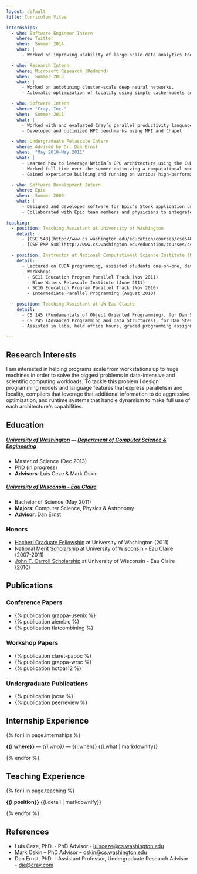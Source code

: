 ```yaml
---
layout: default
title: Curriculum Vitae

internships:
  - who: Software Engineer Intern
    where: Twitter
    when:  Summer 2014
    what: |
      - Worked on improving usability of large-scale data analytics tools (Twitter's *Scalding* tool).

  - who: Research Intern
    where: Microsoft Research (Redmond)
    when:  Summer 2013
    what: |
      - Worked on autotuning cluster-scale deep neural networks.
      - Automatic optimization of locality using simple cache models and parameterizable scheduling

  - who: Software Intern
    where: "Cray, Inc."
    when:  Summer 2011
    what: |
      - Worked with and evaluated Cray’s parallel productivity language, Chapel
      - Developed and optimized HPC benchmarks using MPI and Chapel

  - who: Undergraduate Petascale Intern
    where: Advised by Dr. Dan Ernst
    when:  "May 2010-May 2011"
    what: |
      - Learned how to leverage NVidia’s GPU architecture using the CUDA framework
      - Worked full-time over the summer optimizing a computational model to run on graphics processors
      - Gained experience building and running on various high-performance compute clusters

  - who: Software Development Intern
    where: Epic
    when:  Summer 2009
    what: |
      - Designed and developed software for Epic’s Stork application using Caché and VisualBasic
      - Collaborated with Epic team members and physicians to integrate my project with Epic’s software

teaching:
  - position: Teaching Assistant at University of Washington
    detail: |
      - [CSE 548](http://www.cs.washington.edu/education/courses/cse548/14au/): Graduate Computer Architecture - with Luis Ceze, Autumn 2014
      - [CSE PMP 548](http://www.cs.washington.edu/education/courses/csep548/12au/): Computer Architecture for Professional Master's Program - with Luis Ceze, Autumn 2012

  - position: Instructor at National Computational Science Institute (NCSI) Workshops
    detail: |
      - Lectured on CUDA programming, assisted students one-on-one, developed assignments and labs
      - Workshops
        - SC11 Education Program Parallel Track (Nov 2011)
        - Blue Waters Petascale Institute (June 2011)
        - SC10 Education Program Parallel Track (Nov 2010)
        - Intermediate Parallel Programming (August 2010)

  - position: Teaching Assistant at UW-Eau Claire
    detail: |
      - CS 145 (Fundamentals of Object Oriented Programming), for Dan Stevenson, Fall 2010
      - CS 245 (Advanced Programming and Data Structures), for Dan Stevenson, Spring 2011
      - Assisted in labs, held office hours, graded programming assignments, one-on-one tutoring

---
```


## Research Interests
I am interested in helping programs scale from workstations up to huge machines in order to solve the biggest problems in data-intensive and scientific computing workloads. To tackle this problem I design programming models and language features that express parallelism and locality, compilers that leverage that additional information to do aggressive optimization, and runtime systems that handle dynamism to make full use of each architecture's capabilities.

## Education
##### [University of Washington](http://uw.edu) — [Department of Computer Science & Engineering](http://cs.washington.edu)
- Master of Science (Dec 2013)
- PhD (in progress)
- **Advisors**: Luis Ceze & Mark Oskin

##### [University of Wisconsin - Eau Claire](http://uwec.edu)
- Bachelor of Science (May 2011)
- **Majors**: Computer Science, Physics & Astronomy
- **Advisor**: Dan Ernst

### Honors

- [Hacherl Graduate Fellowship](http://www.cs.washington.edu/education/grad/current/GradFellowships/Hacherl.html) at University of Washington (2011)
- [National Merit Scholarship](http://www.nationalmerit.org/nmsp.php) at University of Wisconsin - Eau Claire (2007-2011)
- [John T. Carroll Scholarship](http://www.uwec.edu/Physics/academics/carroll.htm) at University of Wisconsin - Eau Claire (2010)

## Publications

### Conference Papers

- {% publication grappa-usenix %}
- {% publication alembic %}
- {% publication flatcombining %}

### Workshop Papers

- {% publication claret-papoc %}
- {% publication grappa-wrsc %}
- {% publication hotpar12 %}

### Undergraduate Publications

- {% publication jocse %}
- {% publication peerreview %}

## Internship Experience

{% for i in page.internships %}
<p><strong>{{i.where}}</strong> — <em>{{i.who}}</em> — {{i.when}} {{i.what | markdownify}}</p>
{% endfor %}

## Teaching Experience

{% for i in page.teaching %}
<p><strong>{{i.position}}</strong> {{i.detail | markdownify}}</p>
{% endfor %}

## References

* Luis Ceze, PhD. - PhD Advisor - [luisceze@cs.washington.edu](mailto:luisceze@cs.washington.edu)
* Mark Oskin 	– PhD Advisor – [oskin@cs.washington.edu](mailto:oskin@cs.washington.edu)
* Dan Ernst, PhD. – Assistant Professor, Undergraduate Research Advisor - [dje@cray.com](mailto:dje@cray.com)
